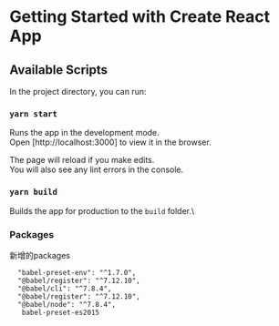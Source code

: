 # Getting Started with Create React App


## Available Scripts

In the project directory, you can run:

### `yarn start`

Runs the app in the development mode.\
Open [http://localhost:3000] to view it in the browser.

The page will reload if you make edits.\
You will also see any lint errors in the console.

### `yarn build`

Builds the app for production to the `build` folder.\

### Packages

新增的packages
```
  "babel-preset-env": "^1.7.0",
  "@babel/register": "^7.12.10",
  "@babel/cli": "^7.8.4",
  "@babel/register": "^7.12.10",
  "@babel/node": "^7.8.4",
   babel-preset-es2015
```
